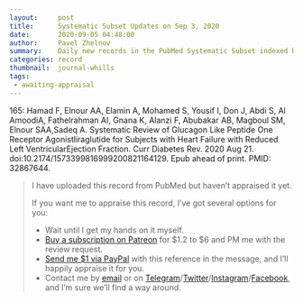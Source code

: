 ```yaml
---
layout:     post
title:      Systematic Subset Updates on Sep 3, 2020
date:       2020-09-05 04:48:00
author:     Pavel Zhelnov
summary:    Daily new records in the PubMed Systematic Subset indexed by Sep 3, 2020.
categories: record
thumbnail:  journal-whills
tags:
 - awaiting-appraisal
---
```

165: Hamad F, Elnour AA, Elamin A, Mohamed S, Yousif I, Don J, Abdi S, Al AmoodiA, Fathelrahman AI, Gnana K, Alanzi F, Abubakar AB, Magboul SM, Elnour SAA,Sadeq A. Systematic Review of Glucagon Like Peptide One Receptor Agonistliraglutide for Subjects with Heart Failure with Reduced Left VentricularEjection Fraction. Curr Diabetes Rev. 2020 Aug 21. doi:10.2174/1573399816999200821164129. Epub ahead of print. PMID: 32867644.
> I have uploaded this record from PubMed but haven’t appraised it yet.
>
> If you want me to appraise this record, I’ve got several options for you:
> * Wait until I get my hands on it myself.
> * [Buy a subscription on Patreon](https://patreon.com/zheln) for $1.2 to $6 and PM me with the review request.
> * [Send me $1 via PayPal](https://paypal.me/pjelnov) with this reference in the message, and I’ll happily appraise it for you.
> * Contact me by [email](mailto:pavel@zheln.com) or on [Telegram](https://t.me/drzhelnov)/[Twitter](https://twitter.com/drzhelnov)/[Instagram](https://instagram.com/igzheln)/[Facebook](https://facebook.com/drzhelnov), and I’m sure we’ll find a way around.
